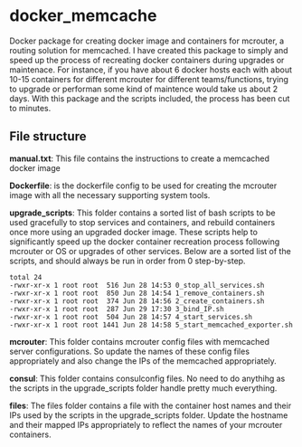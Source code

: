 # docker_memcache

Docker package for creating docker image and containers for mcrouter, a routing solution for memcached. I have created this package to simply and speed up the process of recreating docker containers during upgrades or maintenace. For instance, if you have about 6 docker hosts each with about 10-15 containers for different mcrouter for different teams/functions, trying to upgrade or performan some kind of maintence would take us about 2 days. With this package and the scripts included, the process has been cut to minutes.

## File structure

**manual.txt**: This file contains the instructions to create a memcached docker image

**Dockerfile**: is the dockerfile config to be used for creating the mcrouter image with all the necessary supporting system tools.

**upgrade_scripts**: This folder contains a sorted list of bash scripts to be used gracefully to stop services and containers, and rebuild containers once more using an upgraded docker image. These scripts help to significantly speed up the docker container recreation process following mcrouter or OS or upgrades of other services. Below are a sorted list of the scripts, and should always be run in order from 0 step-by-step.

```
total 24
-rwxr-xr-x 1 root root  516 Jun 28 14:53 0_stop_all_services.sh
-rwxr-xr-x 1 root root  850 Jun 28 14:54 1_remove_containers.sh
-rwxr-xr-x 1 root root  374 Jun 28 14:56 2_create_containers.sh
-rwxr-xr-x 1 root root  287 Jun 29 17:30 3_bind_IP.sh
-rwxr-xr-x 1 root root  504 Jun 28 14:57 4_start_services.sh
-rwxr-xr-x 1 root root 1441 Jun 28 14:58 5_start_memcached_exporter.sh
```

**mcrouter**: This folder contains mcrouter config files with memcached server configurations. So update the names of these config files appropriately and also change the IPs of the memcached appropriately.

**consul**: This folder contains consulconfig files. No need to do anythihg as the scripts in the upgrade_scripts folder handle pretty much everything.

**files**: The files folder contains a file with the container host names and their IPs used by the scripts in the upgrade_scripts folder. Update the hostname and their mapped IPs appropriately to reflect the names of your mcrouter containers.
